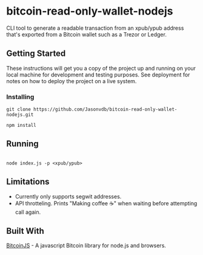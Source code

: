 # bitcoin-read-only-wallet-nodejs

CLI tool to generate a readable transaction from an xpub/ypub address that's exported from a Bitcoin wallet such as a Trezor or Ledger.

## Getting Started

These instructions will get you a copy of the project up and running on your local machine for development and testing purposes. See deployment for notes on how to deploy the project on a live system.

### Installing


```
git clone https://github.com/Jasonvdb/bitcoin-read-only-wallet-nodejs.git

npm install

```

## Running

```

node index.js -p <xpub/ypub>

```

## Limitations

- Currently only supports segwit addresses.
- API throtteling. Prints "Making coffee ☕" when waiting before attempting call again.

## Built With

[BitcoinJS](https://github.com/bitcoinjs/bitcoinjs-lib) - A javascript Bitcoin library for node.js and browsers.
